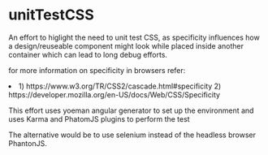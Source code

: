 # unitTestCSS
An effort to higlight the need to unit test CSS, as specificity influences how a design/reuseable component might look while placed inside another container which can lead to long debug efforts.

for more information on specificity in browsers refer:
<li>
1) https://www.w3.org/TR/CSS2/cascade.html#specificity
2) https://developer.mozilla.org/en-US/docs/Web/CSS/Specificity
</li>

This effort uses yoeman angular generator to set up the environment and uses Karma and PhatomJS plugins to perform the test


The alternative would be to use selenium instead of the headless browser PhantonJS.

